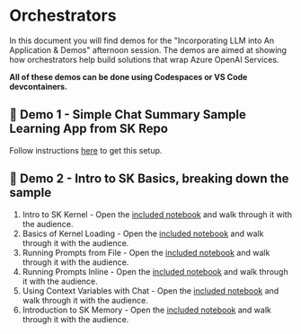 # Orchestrators

In this document you will find demos for the "Incorporating LLM into An Application & Demos" afternoon session. The demos are aimed at showing how orchestrators help build solutions that wrap Azure OpenAI Services.

**All of these demos can be done using Codespaces or VS Code devcontainers.**

## :muscle: Demo 1 - Simple Chat Summary Sample Learning App from SK Repo

Follow instructions [here](https://github.com/microsoft/semantic-kernel/tree/main/samples/apps/chat-summary-webapp-react) to get this setup.

## :muscle: Demo 2 - Intro to SK Basics, breaking down the sample

1. Intro to SK Kernel - Open the [included notebook](../dotnet/01-getting-started.ipynb) and walk through it with the audience.
2. Basics of Kernel Loading - Open the [included notebook](../dotnet/02-basic-loading-the-kernel.ipynb) and walk through it with the audience.
3. Running Prompts from File - Open the [included notebook](../dotnet/03-running-promopts-from-file.ipynb) and walk through it with the audience.
4. Running Prompts Inline - Open the [included notebook](../dotnet/04-semantic-function-inline.ipynb) and walk through it with the audience.
5. Using Context Variables with Chat - Open the [included notebook](../dotnet/05-context-variables-chat.ipynb) and walk through it with the audience.
6. Introduction to SK Memory - Open the [included notebook](../dotnet/06-memory-and-embeddings.ipynb) and walk through it with the audience.
